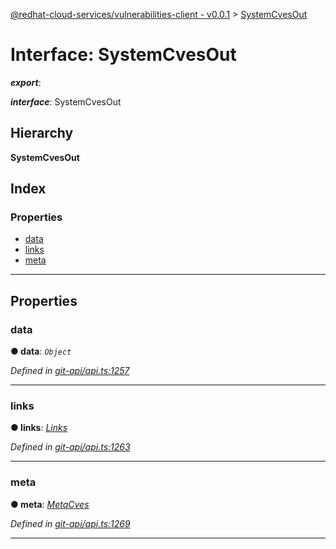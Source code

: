 [@redhat-cloud-services/vulnerabilities-client - v0.0.1](../README.md) > [SystemCvesOut](../interfaces/systemcvesout.md)

# Interface: SystemCvesOut

*__export__*: 

*__interface__*: SystemCvesOut

## Hierarchy

**SystemCvesOut**

## Index

### Properties

* [data](systemcvesout.md#data)
* [links](systemcvesout.md#links)
* [meta](systemcvesout.md#meta)

---

## Properties

<a id="data"></a>

###  data

**● data**: *`Object`*

*Defined in [git-api/api.ts:1257](https://github.com/RedHatInsights/javascript-clients/blob/master/packages/vulnerabilities/git-api/api.ts#L1257)*

___
<a id="links"></a>

###  links

**● links**: *[Links](links.md)*

*Defined in [git-api/api.ts:1263](https://github.com/RedHatInsights/javascript-clients/blob/master/packages/vulnerabilities/git-api/api.ts#L1263)*

___
<a id="meta"></a>

###  meta

**● meta**: *[MetaCves](metacves.md)*

*Defined in [git-api/api.ts:1269](https://github.com/RedHatInsights/javascript-clients/blob/master/packages/vulnerabilities/git-api/api.ts#L1269)*

___

